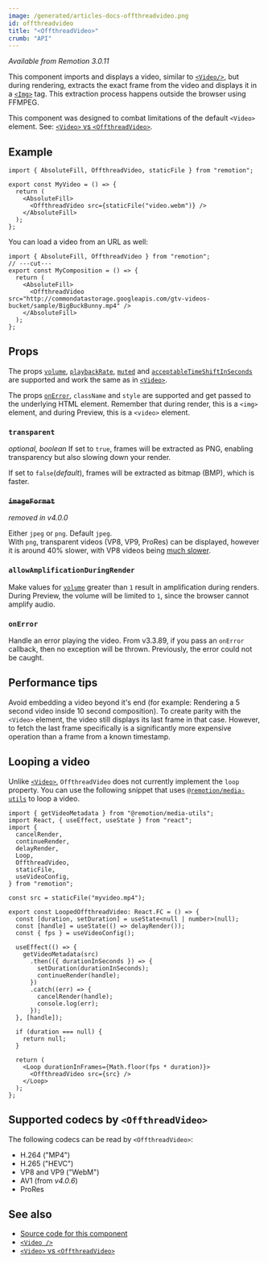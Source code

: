 ```yaml
---
image: /generated/articles-docs-offthreadvideo.png
id: offthreadvideo
title: "<OffthreadVideo>"
crumb: "API"
---
```


_Available from Remotion 3.0.11_

This component imports and displays a video, similar to [`<Video/>`](/docs/video), but during rendering, extracts the exact frame from the video and displays it in a [`<Img>`](/docs/img) tag. This extraction process happens outside the browser using FFMPEG.

This component was designed to combat limitations of the default `<Video>` element. See: [`<Video>` vs `<OffthreadVideo>`](/docs/video-vs-offthreadvideo).

## Example

```tsx twoslash
import { AbsoluteFill, OffthreadVideo, staticFile } from "remotion";

export const MyVideo = () => {
  return (
    <AbsoluteFill>
      <OffthreadVideo src={staticFile("video.webm")} />
    </AbsoluteFill>
  );
};
```

You can load a video from an URL as well:

```tsx twoslash
import { AbsoluteFill, OffthreadVideo } from "remotion";
// ---cut---
export const MyComposition = () => {
  return (
    <AbsoluteFill>
      <OffthreadVideo src="http://commondatastorage.googleapis.com/gtv-videos-bucket/sample/BigBuckBunny.mp4" />
    </AbsoluteFill>
  );
};
```

## Props

The props [`volume`](/docs/video#volume), [`playbackRate`](/docs/video#playbackrate), [`muted`](/docs/video#muted) and [`acceptableTimeShiftInSeconds`](/docs/video#acceptabletimeshiftinseconds) are supported and work the same as in [`<Video>`](/docs/video).

The props [`onError`](/docs/img#onerror), `className` and `style` are supported and get passed to the underlying HTML element. Remember that during render, this is a `<img>` element, and during Preview, this is a `<video>` element.

### `transparent`<AvailableFrom v="4.0.0" />

_optional, boolean_
If set to `true`, frames will be extracted as PNG, enabling transparency but also slowing down your render.

If set to `false`(_default_), frames will be extracted as bitmap (BMP), which is faster.

### ~~`imageFormat` <AvailableFrom v="3.0.22" />~~

_removed in v4.0.0_

Either `jpeg` or `png`. Default `jpeg`.  
With `png`, transparent videos (VP8, VP9, ProRes) can be displayed, however it is around 40% slower, with VP8 videos being [much slower](/docs/slow-method-to-extract-frame).

### `allowAmplificationDuringRender`<AvailableFrom v="3.3.17" />

Make values for [`volume`](/docs/video#volume) greater than `1` result in amplification during renders.  
During Preview, the volume will be limited to `1`, since the browser cannot amplify audio.

### `onError`

Handle an error playing the video. From v3.3.89, if you pass an `onError` callback, then no exception will be thrown. Previously, the error could not be caught.

## Performance tips

Avoid embedding a video beyond it's end (for example: Rendering a 5 second video inside 10 second composition). To create parity with the `<Video>` element, the video still displays its last frame in that case. However, to fetch the last frame specifically is a significantly more expensive operation than a frame from a known timestamp.

## Looping a video

Unlike [`<Video>`](/docs/video), `OffthreadVideo` does not currently implement the `loop` property. You can use the following snippet that uses [`@remotion/media-utils`](/docs/media-utils/) to loop a video.

```tsx twoslash title="LoopedOffthreadVideo.tsx"
import { getVideoMetadata } from "@remotion/media-utils";
import React, { useEffect, useState } from "react";
import {
  cancelRender,
  continueRender,
  delayRender,
  Loop,
  OffthreadVideo,
  staticFile,
  useVideoConfig,
} from "remotion";

const src = staticFile("myvideo.mp4");

export const LoopedOffthreadVideo: React.FC = () => {
  const [duration, setDuration] = useState<null | number>(null);
  const [handle] = useState(() => delayRender());
  const { fps } = useVideoConfig();

  useEffect(() => {
    getVideoMetadata(src)
      .then(({ durationInSeconds }) => {
        setDuration(durationInSeconds);
        continueRender(handle);
      })
      .catch((err) => {
        cancelRender(handle);
        console.log(err);
      });
  }, [handle]);

  if (duration === null) {
    return null;
  }

  return (
    <Loop durationInFrames={Math.floor(fps * duration)}>
      <OffthreadVideo src={src} />
    </Loop>
  );
};
```

## Supported codecs by `<OffthreadVideo>`

The following codecs can be read by `<OffthreadVideo>`:

- H.264 ("MP4")
- H.265 ("HEVC")
- VP8 and VP9 ("WebM")
- AV1 (from _v4.0.6_)
- ProRes

## See also

- [Source code for this component](https://github.com/remotion-dev/remotion/blob/main/packages/core/src/video/OffthreadVideo.tsx)
- [`<Video />`](/docs/video)
- [`<Video>` vs `<OffthreadVideo>`](/docs/video-vs-offthreadvideo)
